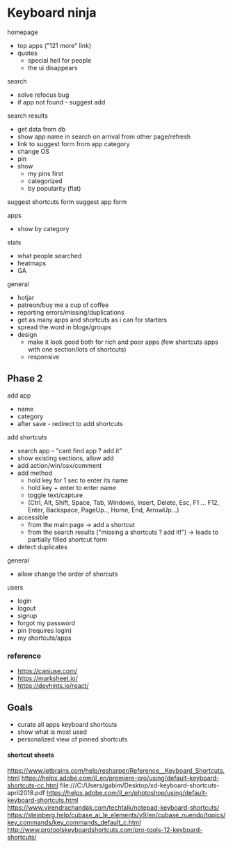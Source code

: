 # Keyboard ninja

homepage

* top apps ("121 more" link)
* quotes
  * special hell for people
  * the ui disappears

search

* solve refocus bug
* if app not found - suggest add

search results

* get data from db
* show app name in search on arrival from other page/refresh
* link to suggest form from app category
* change OS
* pin
* show
  * my pins first
  * categorized
  * by popularity (flat)

suggest shortcuts form
suggest app form

apps

* show by category

stats

* what people searched
* heatmaps
* GA 

general

* hotjar 
* patreon/buy me a cup of coffee
* reporting errors/missing/duplications
* get as many apps and shortcuts as i can for starters
* spread the word in blogs/groups
* design
  * make it look good both for rich and poor apps (few shortcuts apps with one section/lots of shortcuts) 
  * responsive


## Phase 2

add app

* name
* category
* after save - redirect to add shortcuts

add shortcuts

* search app - "cant find app ? add it"
* show existing sections, allow add
* add action/win/osx/comment
* add method
  * hold key for 1 sec to enter its name
  * hold key + enter to enter name
  * toggle text/capture
  * (Ctrl, Alt, Shift, Space, Tab, Windows, Insert, Delete, Esc, F1 ... F12, Enter, Backspace, PageUp.., Home, End, ArrowUp...)
* accessible
  * from the main page -> add a shortcut
  * from the search results ("missing a shortcuts ? add it!") -> leads to partially filled shortcut form
* detect duplicates

general

* allow change the order of shorcuts

users
  
* login
* logout
* signup
* forgot my password
* pin (requires login)
* my shortcuts/apps

### reference

* https://caniuse.com/
* https://marksheet.io/
* https://devhints.io/react/

## Goals

* curate all apps keyboard shortcuts
* show what is most used
* personalized view of pinned shortcuts 

#### shortcut sheets
https://www.jetbrains.com/help/resharper/Reference__Keyboard_Shortcuts.html
https://helpx.adobe.com/il_en/premiere-pro/using/default-keyboard-shortcuts-cc.html
file:///C:/Users/gabim/Desktop/xd-keyboard-shortcuts-april2018.pdf
https://helpx.adobe.com/il_en/photoshop/using/default-keyboard-shortcuts.html
https://www.virendrachandak.com/techtalk/notepad-keyboard-shortcuts/
https://steinberg.help/cubase_ai_le_elements/v9/en/cubase_nuendo/topics/key_commands/key_commands_default_c.html
http://www.protoolskeyboardshortcuts.com/pro-tools-12-keyboard-shortcuts/
